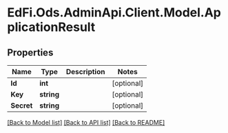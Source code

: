 # EdFi.Ods.AdminApi.Client.Model.ApplicationResult

## Properties

Name | Type | Description | Notes
------------ | ------------- | ------------- | -------------
**Id** | **int** |  | [optional] 
**Key** | **string** |  | [optional] 
**Secret** | **string** |  | [optional] 

[[Back to Model list]](../../README.md#documentation-for-models) [[Back to API list]](../../README.md#documentation-for-api-endpoints) [[Back to README]](../../README.md)

